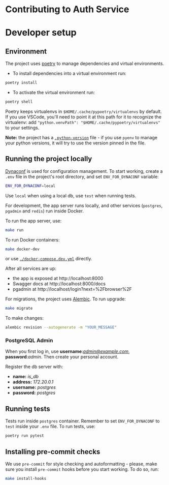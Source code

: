 # Contributing to Auth Service

# Developer setup

## Environment

The project uses [poetry](https://github.com/python-poetry/poetry) to manage dependencies and virtual environments.
- To install dependencies into a virtual environment run:
```bash
poetry install
```
- To activate the virtual environment run:
```bash
poetry shell
```
Poetry keeps virtualenvs in `$HOME/.cache/pypoetry/virtualenvs` by default. If you use VSCode, you'll need to point it at this path for it to recognize the virtualenv: add `"python.venvPath": "$HOME/.cache/pypoetry/virtualenvs"` to your settings.

**Note:** the project has a [`.python-version`](https://github.com/GodelTech/auth-service/blob/main/.python-version) file - if you use `pyenv` to manage your python versions, it will try to use the version pinned in the file.

## Running the project locally

[Dynaconf](https://github.com/dynaconf/dynaconf) is used for configuration management. To start working, create a `.env` file in the project's root directory, and set `ENV_FOR_DYNACONF` variable:
```bash
ENV_FOR_DYNACONF=local
```
Use `local` when using a local db, use `test` when running tests.

For development, the app server runs locally, and other services (`postgres`, `pgadmin` and `redis`) run inside Docker.

To run the app server, use:
```bash
make run
```
To run Docker containers:
```bash
make docker-dev
```
or use [`./docker-compose.dev.yml`](https://github.com/GodelTech/auth-service/blob/main/docker-compose.dev.yml) directly.

After all services are up:
- the app is exposed at http://localhost:8000
- Swagger docs at http://localhost:8000/docs
- pgadmin at http://localhost/login?next=%2Fbrowser%2F

For migrations, the project uses [Alembic](https://github.com/sqlalchemy/alembic).
To run upgrade:
```bash
make migrate
```
To make changes:
```bash
alembic revision --autogenerate -m "YOUR_MESSAGE"
```

### PostgreSQL Admin

When you first log in, use **username**:*admin@example.com*, **password**:*admin*. Then create your personal account.

Register the db server with:
  - **name:** *is_db*
  - **address:** *172.20.0.1*
  - **username:** *postgres*
  - **password:** *postgres*

## Running tests

Tests run inside `postgres` container. Remember to set `ENV_FOR_DYNACONF` to `test` inside your `.env` file.
To run tests, use:
```bash
poetry run pytest
```

## Installing pre-commit checks

We use `pre-commit` for style checking and autoformatting - please, make sure you install `pre-commit` hooks before you start working.
To do so, run:
```bash
make install-hooks
```
